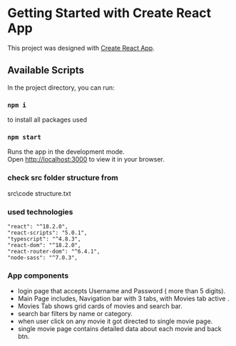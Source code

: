 # Getting Started with Create React App

This project was designed with [Create React App](https://github.com/facebook/create-react-app).

## Available Scripts

In the project directory, you can run:

### `npm i`

to install all packages used

### `npm start`

Runs the app in the development mode.\
Open [http://localhost:3000](http://localhost:3000) to view it in your browser.

### check src folder structure from

src\code structure.txt

### used technologies

    "react": "^18.2.0",
    "react-scripts": "5.0.1",
    "typescript": "^4.8.3",
    "react-dom": "^18.2.0",
    "react-router-dom": "^6.4.1",
    "node-sass": "^7.0.3",

### App components

- login page that accepts Username and Password ( more than 5 digits).
- Main Page includes, Navigation bar with 3 tabs, with Movies tab active .
- Movies Tab shows grid cards of movies and search bar.
- search bar filters by name or category.
- when user click on any movie it got directed to single movie page.
- single movie page contains detailed data about each movie and back btn.
